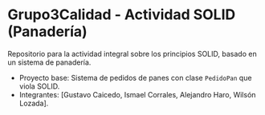 # Grupo3Calidad - Actividad SOLID (Panadería)
Repositorio para la actividad integral sobre los principios SOLID, basado en un sistema de panadería.
- Proyecto base: Sistema de pedidos de panes con clase `PedidoPan` que viola SOLID.
- Integrantes: [Gustavo Caicedo, Ismael Corrales, Alejandro Haro, Wilsón Lozada].
